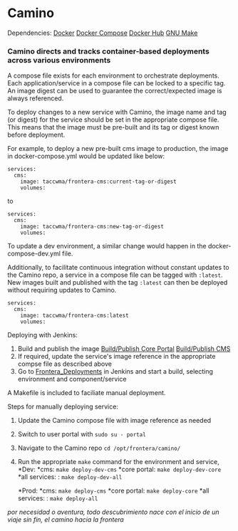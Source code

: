 # Camino

Dependencies:
[Docker](https://docs.docker.com/)
[Docker Compose](https://docs.docker.com/compose/)
[Docker Hub](https://hub.docker.com/orgs/taccwma/repositories)
[GNU Make](https://www.gnu.org/software/make/)

### Camino directs and tracks container-based deployments across various environments

A compose file exists for each environment to orchestrate deployments. Each application/service in a compose file can be locked to a specific tag. An image digest can be used to guarantee the correct/expected image is always referenced.

To deploy changes to a new service with Camino, the image name and tag (or digest) for the service should be set in the appropriate compose file. This means that the image must be pre-built and its tag or digest known before deployment.

For example, to deploy a new pre-built cms image to production, the image in docker-compose.yml would be updated like below:

```
services:
  cms:
    image: taccwma/frontera-cms:current-tag-or-digest
    volumes:
```
to
```
services:
  cms:
    image: taccwma/frontera-cms:new-tag-or-digest
    volumes:
```

To update a dev environment, a similar change would happen in the docker-compose-dev.yml file.

Additionally, to facilitate continuous integration without constant updates to the Camino repo, a service in a compose file can be tagged with `:latest`. New images built and published with the tag `:latest` can then be deployed without requiring updates to Camino.

```
services:
  cms:
    image: taccwma/frontera-cms:latest
    volumes:
```


Deploying with Jenkins:

1. Build and publish the image [Build/Publish Core Portal](https://jenkins01.tacc.utexas.edu/view/Frontera%20Web/job/Frontera_Portal/) [Build/Publish CMS](https://jenkins01.tacc.utexas.edu/view/Frontera%20Web/job/Frontera_CMS/)
2. If required, update the service's image reference in the appropriate compse file as described above
3. Go to [Frontera_Deployments](https://jenkins01.tacc.utexas.edu/view/Frontera%20Web/job/Frontera_Deploy/) in Jenkins and start a build, selecting environment and component/service

A Makefile is included to faciliate manual deployment.

Steps for manually deploying service:

1. Update the Camino compose file with image reference as needed
2. Switch to user portal with `sudo su - portal` 
3. Navigate to the Camino repo `cd /opt/frontera/camino/`
4. Run the appropriate `make` command for the environment and service, 
    *Dev:
    *cms: `make deploy-dev-cms`
    *core portal: `make deploy-dev-core`
    *all services: : `make deploy-dev-all`

    *Prod:
    *cms: `make deploy-cms`
    *core portal: `make deploy-core`
    *all services: : `make deploy-all`




_por necesidad o aventura, todo descubrimiento nace con el inicio de un viaje sin fin, el camino hacia la frontera_